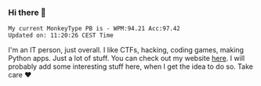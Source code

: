 ### Hi there 👋
<!-- PB START -->
```
My current MonkeyType PB is - WPM:94.21 Acc:97.42
Updated on: 11:20:26 CEST Time
```
<!-- PB END -->
I'm an IT person, just overall. I like CTFs, hacking, coding games, making Python apps. Just a lot of stuff.
You can check out my website [here](https://skill3472.github.io/).
I will probably add some interesting stuff here, when I get the idea to do so. Take care ❤️
